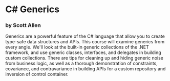 # C# Generics
### by Scott Allen

Generics are a powerful feature of the C# language that allow you to create type-safe data structures and APIs. This course will examine generics from every angle. We'll look at the built-in generic collections of the .NET framework, and use generic classes, interfaces, and delegates in building custom collections. There are tips for cleaning up and hiding generic noise from business logic, as well as a thorough demonstration of constraints, covariance, and contravariance in building APIs for a custom repository and inversion of control container.
